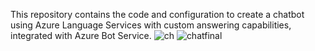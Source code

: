 This repository contains the code and configuration to create a chatbot using Azure Language Services with custom answering capabilities, integrated with Azure Bot Service. ![ch](https://github.com/akshrasingh/azuree3/assets/110145062/edf39001-9ee8-43dc-9407-69b102760ec1)
![chatfinal](https://github.com/akshrasingh/azuree3/assets/110145062/e22f3b4b-f2a2-48a4-a8ff-a5e0fdb50e61)
